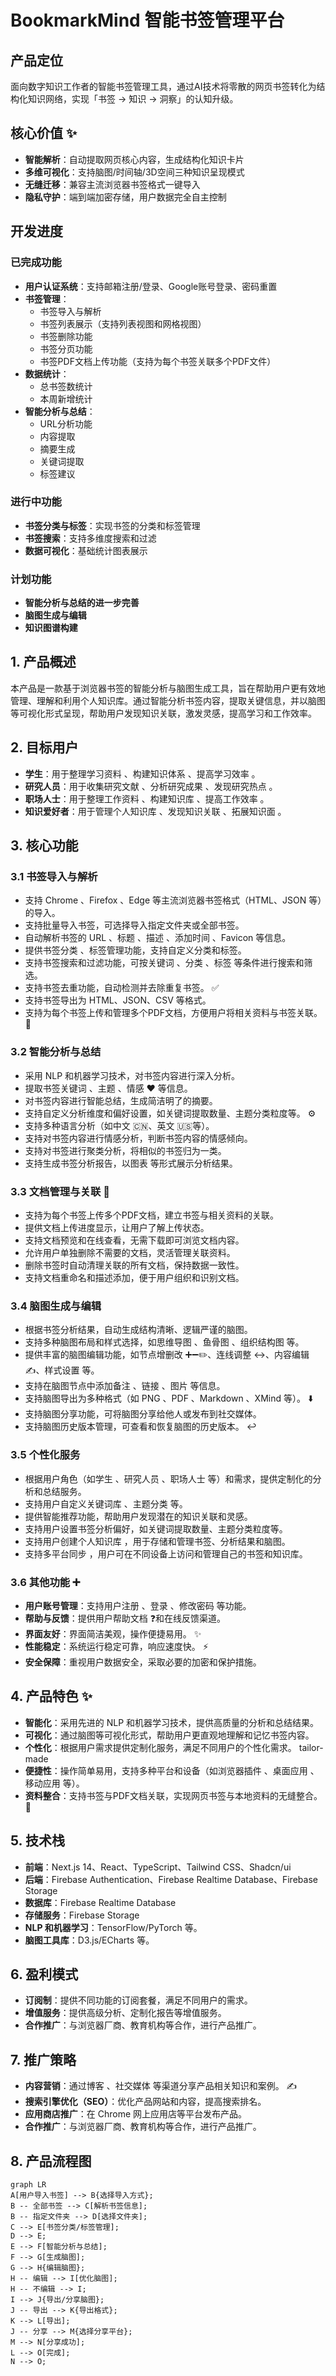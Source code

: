 # BookmarkMind 智能书签管理平台

## 产品定位

面向数字知识工作者的智能书签管理工具，通过AI技术将零散的网页书签转化为结构化知识网络，实现「书签 → 知识 → 洞察」的认知升级。

## 核心价值 ✨

- **智能解析**：自动提取网页核心内容，生成结构化知识卡片
- **多维可视化**：支持脑图/时间轴/3D空间三种知识呈现模式 ️
- **无缝迁移**：兼容主流浏览器书签格式一键导入
- **隐私守护**：端到端加密存储，用户数据完全自主控制

## 开发进度

### 已完成功能
- **用户认证系统**：支持邮箱注册/登录、Google账号登录、密码重置
- **书签管理**：
  - 书签导入与解析
  - 书签列表展示（支持列表视图和网格视图）
  - 书签删除功能
  - 书签分页功能
  - 书签PDF文档上传功能（支持为每个书签关联多个PDF文件）
- **数据统计**：
  - 总书签数统计
  - 本周新增统计
- **智能分析与总结**：
  - URL分析功能
  - 内容提取
  - 摘要生成
  - 关键词提取
  - 标签建议

### 进行中功能
- **书签分类与标签**：实现书签的分类和标签管理
- **书签搜索**：支持多维度搜索和过滤
- **数据可视化**：基础统计图表展示

### 计划功能
- **智能分析与总结的进一步完善**
- **脑图生成与编辑**
- **知识图谱构建**

## 1. 产品概述

本产品是一款基于浏览器书签的智能分析与脑图生成工具，旨在帮助用户更有效地管理、理解和利用个人知识库。通过智能分析书签内容，提取关键信息，并以脑图等可视化形式呈现，帮助用户发现知识关联，激发灵感，提高学习和工作效率。

## 2. 目标用户 ‍‍

- **学生**：用于整理学习资料 、构建知识体系 、提高学习效率 。
- **研究人员**：用于收集研究文献 、分析研究成果 、发现研究热点 。
- **职场人士**：用于整理工作资料 、构建知识库 ️、提高工作效率 。
- **知识爱好者**：用于管理个人知识库 、发现知识关联 、拓展知识面 ️。

## 3. 核心功能

### 3.1 书签导入与解析

- 支持 Chrome 、Firefox 、Edge 等主流浏览器书签格式（HTML、JSON 等）的导入。
- 支持批量导入书签，可选择导入指定文件夹或全部书签。
- 自动解析书签的 URL 、标题 ️、描述 、添加时间 、Favicon 等信息。
- 提供书签分类 ️、标签管理功能，支持自定义分类和标签。 ️
- 支持书签搜索和过滤功能，可按关键词 、分类 ️、标签 ️等条件进行搜索和筛选。
- 支持书签去重功能，自动检测并去除重复书签。 ✅
- 支持书签导出为 HTML、JSON、CSV 等格式。
- 支持为每个书签上传和管理多个PDF文档，方便用户将相关资料与书签关联。 📄

### 3.2 智能分析与总结

- 采用 NLP 和机器学习技术，对书签内容进行深入分析。
- 提取书签关键词 、主题 、情感 ❤️ 等信息。
- 对书签内容进行智能总结，生成简洁明了的摘要。
- 支持自定义分析维度和偏好设置，如关键词提取数量、主题分类粒度等。 ⚙️
- 支持多种语言分析（如中文 🇨🇳、英文 🇺🇸等）。
- 支持对书签内容进行情感分析，判断书签内容的情感倾向。
- 支持对书签进行聚类分析，将相似的书签归为一类。
- 支持生成书签分析报告，以图表  等形式展示分析结果。

### 3.3 文档管理与关联 📄

- 支持为每个书签上传多个PDF文档，建立书签与相关资料的关联。
- 提供文档上传进度显示，让用户了解上传状态。
- 支持文档预览和在线查看，无需下载即可浏览文档内容。
- 允许用户单独删除不需要的文档，灵活管理关联资料。
- 删除书签时自动清理关联的所有文档，保持数据一致性。
- 支持文档重命名和描述添加，便于用户组织和识别文档。

### 3.4 脑图生成与编辑 ️ ️

- 根据书签分析结果，自动生成结构清晰、逻辑严谨的脑图。 ️
- 支持多种脑图布局和样式选择，如思维导图 ️、鱼骨图 、组织结构图 等。
- 提供丰富的脑图编辑功能，如节点增删改 ➕➖✏️、连线调整 ↔️、内容编辑 ✍️、样式设置 等。
- 支持在脑图节点中添加备注 、链接 、图片 ️等信息。
- 支持脑图导出为多种格式（如 PNG ️、PDF 、Markdown 、XMind 等）。 ⬇️
- 支持脑图分享功能，可将脑图分享给他人或发布到社交媒体。
- 支持脑图历史版本管理，可查看和恢复脑图的历史版本。 ↩️

### 3.5 个性化服务 ‍

- 根据用户角色（如学生 ‍、研究人员 ‍、职场人士 ‍等）和需求，提供定制化的分析和总结服务。
- 支持用户自定义关键词库 、主题分类 等。
- 提供智能推荐功能，帮助用户发现潜在的知识关联和灵感。
- 支持用户设置书签分析偏好，如关键词提取数量、主题分类粒度等。
- 支持用户创建个人知识库 ，用于存储和管理书签、分析结果和脑图。 ️
- 支持多平台同步 ，用户可在不同设备上访问和管理自己的书签和知识库。

### 3.6 其他功能 ➕

- **用户账号管理**：支持用户注册 、登录 、修改密码 等功能。
- **帮助与反馈**：提供用户帮助文档 ❓和在线反馈渠道。
- **界面友好**：界面简洁美观，操作便捷易用。 ✨
- **性能稳定**：系统运行稳定可靠，响应速度快。 ⚡
- **安全保障**：重视用户数据安全，采取必要的加密和保护措施。 ️

## 4. 产品特色 ✨

- **智能化**：采用先进的 NLP 和机器学习技术，提供高质量的分析和总结结果。
- **可视化**：通过脑图等可视化形式，帮助用户更直观地理解和记忆书签内容。 ️
- **个性化**：根据用户需求提供定制化服务，满足不同用户的个性化需求。  tailor-made
- **便捷性**：操作简单易用，支持多种平台和设备（如浏览器插件 、桌面应用 ️、移动应用 等）。
- **资料整合**：支持书签与PDF文档关联，实现网页书签与本地资料的无缝整合。 📄

## 5. 技术栈 ️

- **前端**：Next.js 14、React、TypeScript、Tailwind CSS、Shadcn/ui
- **后端**：Firebase Authentication、Firebase Realtime Database、Firebase Storage
- **数据库**：Firebase Realtime Database
- **存储服务**：Firebase Storage
- **NLP 和机器学习**：TensorFlow/PyTorch 等。
- **脑图工具库**：D3.js/ECharts 等。

## 6. 盈利模式

- **订阅制**：提供不同功能的订阅套餐，满足不同用户的需求。
- **增值服务**：提供高级分析、定制化报告等增值服务。
- **合作推广**：与浏览器厂商、教育机构等合作，进行产品推广。

## 7. 推广策略

- **内容营销**：通过博客 、社交媒体 等渠道分享产品相关知识和案例。 ✍️
- **搜索引擎优化（SEO）**：优化产品网站和内容，提高搜索排名。
- **应用商店推广**：在 Chrome 网上应用店等平台发布产品。
- **合作推广**：与浏览器厂商、教育机构等合作，进行产品推广。

## 8. 产品流程图 ️ ️

```mermaid
graph LR
A[用户导入书签] --> B{选择导入方式};
B -- 全部书签 --> C[解析书签信息];
B -- 指定文件夹 --> D[选择文件夹];
C --> E[书签分类/标签管理];
D --> E;
E --> F[智能分析与总结];
F --> G[生成脑图];
G --> H{编辑脑图};
H -- 编辑 --> I[优化脑图];
H -- 不编辑 --> I;
I --> J{导出/分享脑图};
J -- 导出 --> K{导出格式};
K --> L[导出];
J -- 分享 --> M{选择分享平台};
M --> N[分享成功];
L --> O[完成];
N --> O;
```

